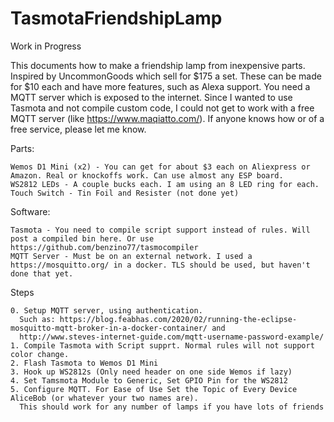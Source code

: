 # TasmotaFriendshipLamp

Work in Progress

This documents how to make a friendship lamp from inexpensive parts. Inspired by UncommonGoods which sell for $175 a set.  These can be made for $10 each and have more features, such as Alexa support. You need a MQTT server which is exposed to the internet. Since I wanted to use Tasmota and not compile custom code, I could not get to work with a free MQTT server (like https://www.maqiatto.com/). If anyone knows how or of a free service, please let me know.

Parts:
```
Wemos D1 Mini (x2) - You can get for about $3 each on Aliexpress or Amazon. Real or knockoffs work. Can use almost any ESP board.
WS2812 LEDs - A couple bucks each. I am using an 8 LED ring for each. 
Touch Switch - Tin Foil and Resister (not done yet)
```

Software:
```
Tasmota - You need to compile script support instead of rules. Will post a compiled bin here. Or use https://github.com/benzino77/tasmocompiler
MQTT Server - Must be on an external network. I used a https://mosquitto.org/ in a docker. TLS should be used, but haven't done that yet.
```

Steps
```
0. Setup MQTT server, using authentication. 
  Such as: https://blog.feabhas.com/2020/02/running-the-eclipse-mosquitto-mqtt-broker-in-a-docker-container/ and
  http://www.steves-internet-guide.com/mqtt-username-password-example/
1. Compile Tasmota with Script supprt. Normal rules will not support color change.
2. Flash Tasmota to Wemos D1 Mini
3. Hook up WS2812s (Only need header on one side Wemos if lazy)
4. Set Tamsmota Module to Generic, Set GPIO Pin for the WS2812
5. Configure MQTT. For Ease of Use Set the Topic of Every Device AliceBob (or whatever your two names are). 
  This should work for any number of lamps if you have lots of friends
```
